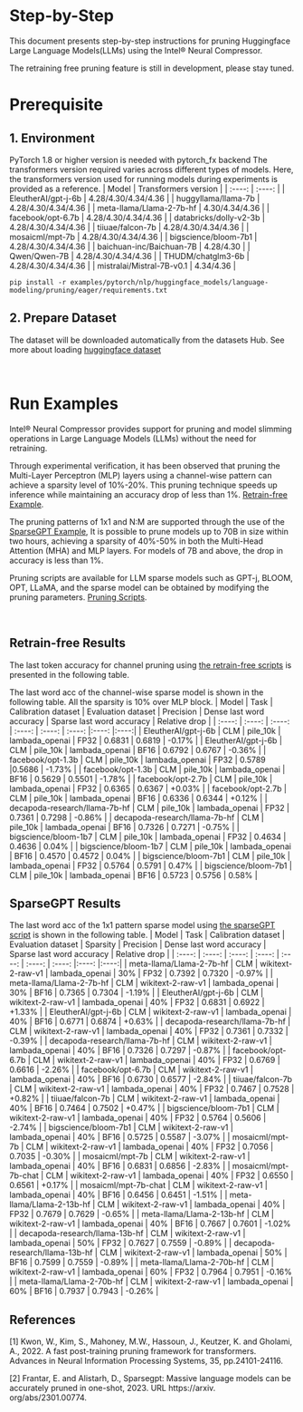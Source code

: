 Step-by-Step
============

This document presents step-by-step instructions for pruning Huggingface Large Language Models(LLMs) using the Intel® Neural Compressor.

The retraining free pruning feature is still in development, please stay tuned.

# Prerequisite

## 1. Environment

PyTorch 1.8 or higher version is needed with pytorch_fx backend
The transformers version required varies across different types of models. Here, the transformers version used for running models during experiments is provided as a reference.
    | Model | Transformers version |
    |  :----: | :----: |
    | EleutherAI/gpt-j-6b | 4.28/4.30/4.34/4.36 |
    | huggyllama/llama-7b | 4.28/4.30/4.34/4.36 |
    | meta-llama/Llama-2-7b-hf | 4.30/4.34/4.36 |
    | facebook/opt-6.7b | 4.28/4.30/4.34/4.36 |
    | databricks/dolly-v2-3b | 4.28/4.30/4.34/4.36 |
    | tiiuae/falcon-7b | 4.28/4.30/4.34/4.36 |
    | mosaicml/mpt-7b | 4.28/4.30/4.34/4.36 |
    | bigscience/bloom-7b1 | 4.28/4.30/4.34/4.36 |
    | baichuan-inc/Baichuan-7B | 4.28/4.30 |
    | Qwen/Qwen-7B | 4.28/4.30/4.34/4.36 |
    | THUDM/chatglm3-6b | 4.28/4.30/4.34/4.36 |
    | mistralai/Mistral-7B-v0.1 | 4.34/4.36 |


```shell
pip install -r examples/pytorch/nlp/huggingface_models/language-modeling/pruning/eager/requirements.txt
```

## 2. Prepare Dataset

The dataset will be downloaded automatically from the datasets Hub.
See more about loading [huggingface dataset](https://huggingface.co/docs/datasets/loading_datasets.html)

<br />

# Run Examples

Intel® Neural Compressor provides support for pruning and model slimming operations in Large Language Models (LLMs) without the need for retraining. 

Through experimental verification, it has been observed that pruning the Multi-Layer Perceptron (MLP) layers using a channel-wise pattern can achieve a sparsity level of 10%-20%. This pruning technique speeds up inference while maintaining an accuracy drop of less than 1%. [Retrain-free Example](https://github.com/intel/neural-compressor/tree/master/examples/pytorch/nlp/huggingface_models/language-modeling/pruning/eager/run_clm_no_trainer.py).

The pruning patterns of 1x1 and N:M are supported through the use of the [SparseGPT Example](https://github.com/intel/neural-compressor/tree/master/examples/pytorch/nlp/huggingface_models/language-modeling/pruning/eager/run_clm_sparsegpt.py), It is possible to prune models up to 70B in size within two hours, achieving a sparsity of 40%-50% in both the Multi-Head Attention (MHA) and MLP layers. For models of 7B and above, the drop in accuracy is less than 1%.

Pruning scripts are available for LLM sparse models such as GPT-j, BLOOM, OPT, LLaMA, and the sparse model can be obtained by modifying the pruning parameters. [Pruning Scripts](https://github.com/intel/neural-compressor/tree/master/examples/pytorch/nlp/huggingface_models/language-modeling/pruning/eager/scripts/).

<br />

## Retrain-free Results

The last token accuracy for channel pruning using [the retrain-free scripts](https://github.com/intel/neural-compressor/tree/master/examples/pytorch/nlp/huggingface_models/language-modeling/pruning/eager/scripts/run_gptj_pruning.sh) is presented in the following table.

The last word acc of the channel-wise sparse model is shown in the following table. All the sparsity is 10% over MLP block.
| Model | Task | Calibration dataset | Evaluation dataset | Precision | Dense last word accuracy | Sparse last word accuracy | Relative drop |
|  :----: | :----: | :----: | :----: | :----: | :----: |:----: |:----:|
| EleutherAI/gpt-j-6b | CLM | pile_10k | lambada_openai | FP32 | 0.6831 | 0.6819 | -0.17% |
| EleutherAI/gpt-j-6b | CLM | pile_10k | lambada_openai | BF16 | 0.6792 | 0.6767 | -0.36% |
| facebook/opt-1.3b | CLM | pile_10k | lambada_openai | FP32 | 0.5789 |0.5686  | -1.73% |
| facebook/opt-1.3b | CLM | pile_10k | lambada_openai | BF16 | 0.5629 | 0.5501 | -1.78% |
| facebook/opt-2.7b | CLM | pile_10k | lambada_openai | FP32 | 0.6365 | 0.6367 | +0.03% |
| facebook/opt-2.7b | CLM | pile_10k | lambada_openai | BF16 | 0.6336 | 0.6344 | +0.12% |
| decapoda-research/llama-7b-hf | CLM | pile_10k | lambada_openai | FP32 | 0.7361 | 0.7298 | -0.86% |
| decapoda-research/llama-7b-hf | CLM | pile_10k | lambada_openai | BF16 | 0.7326 | 0.7271 | -0.75% |
| bigscience/bloom-1b7 | CLM | pile_10k | lambada_openai | FP32 | 0.4634 | 0.4636 | 0.04% |
| bigscience/bloom-1b7 | CLM | pile_10k | lambada_openai | BF16 | 0.4570 | 0.4572 | 0.04% |
| bigscience/bloom-7b1 | CLM | pile_10k | lambada_openai | FP32 | 0.5764 | 0.5791 | 0.47% |
| bigscience/bloom-7b1 | CLM | pile_10k | lambada_openai | BF16 | 0.5723 | 0.5756 | 0.58% |


## SparseGPT Results

The last word acc of the 1x1 pattern sparse model using [the sparseGPT script](https://github.com/intel/neural-compressor/tree/master/examples/pytorch/nlp/huggingface_models/language-modeling/pruning/eager/scripts/run_llm_sparsegpt.sh) is shown in the following table.
| Model | Task | Calibration dataset | Evaluation dataset | Sparsity | Precision | Dense last word accuracy | Sparse last word accuracy | Relative drop |
|  :----: | :----: | :----: | :----: | :----: | :----: | :----: |:----: |:----:|
| meta-llama/Llama-2-7b-hf | CLM | wikitext-2-raw-v1 | lambada_openai | 30% | FP32 | 0.7392 | 0.7320 | -0.97% |
| meta-llama/Llama-2-7b-hf | CLM | wikitext-2-raw-v1 | lambada_openai | 30% | BF16 | 0.7365 | 0.7304 | -1.19% |
| EleutherAI/gpt-j-6b | CLM | wikitext-2-raw-v1 | lambada_openai | 40% | FP32 | 0.6831 | 0.6922 | +1.33% |
| EleutherAI/gpt-j-6b | CLM | wikitext-2-raw-v1 | lambada_openai | 40% | BF16 | 0.6771 | 0.6874 | +0.63% |
| decapoda-research/llama-7b-hf | CLM | wikitext-2-raw-v1 | lambada_openai | 40% | FP32 | 0.7361 | 0.7332 | -0.39% |
| decapoda-research/llama-7b-hf | CLM | wikitext-2-raw-v1 | lambada_openai | 40% | BF16 | 0.7326 | 0.7297 | -0.87% |
| facebook/opt-6.7b | CLM | wikitext-2-raw-v1 | lambada_openai | 40% | FP32 | 0.6769 | 0.6616 | -2.26% |
| facebook/opt-6.7b | CLM | wikitext-2-raw-v1 | lambada_openai | 40% | BF16 | 0.6730 | 0.6577 | -2.84% |
| tiiuae/falcon-7b | CLM | wikitext-2-raw-v1 | lambada_openai | 40% | FP32 | 0.7467 | 0.7528 | +0.82% |
| tiiuae/falcon-7b | CLM | wikitext-2-raw-v1 | lambada_openai | 40% | BF16 | 0.7464 | 0.7502 | +0.47% |
| bigscience/bloom-7b1 | CLM | wikitext-2-raw-v1 | lambada_openai | 40% | FP32 | 0.5764 | 0.5606 | -2.74% |
| bigscience/bloom-7b1 | CLM | wikitext-2-raw-v1 | lambada_openai | 40% | BF16 | 0.5725 | 0.5587 | -3.07% |
| mosaicml/mpt-7b | CLM | wikitext-2-raw-v1 | lambada_openai | 40% | FP32 | 0.7056 | 0.7035 | -0.30% |
| mosaicml/mpt-7b | CLM | wikitext-2-raw-v1 | lambada_openai | 40% | BF16 | 0.6831 | 0.6856 | -2.83% |
| mosaicml/mpt-7b-chat | CLM | wikitext-2-raw-v1 | lambada_openai | 40% | FP32 | 0.6550 | 0.6561 | +0.17% |
| mosaicml/mpt-7b-chat | CLM | wikitext-2-raw-v1 | lambada_openai | 40% | BF16 | 0.6456 | 0.6451 | -1.51% |
| meta-llama/Llama-2-13b-hf | CLM | wikitext-2-raw-v1 | lambada_openai | 40% | FP32 | 0.7679 | 0.7629 | -0.65% |
| meta-llama/Llama-2-13b-hf | CLM | wikitext-2-raw-v1 | lambada_openai | 40% | BF16 | 0.7667 | 0.7601 | -1.02% |
| decapoda-research/llama-13b-hf | CLM | wikitext-2-raw-v1 | lambada_openai | 50% | FP32 | 0.7627 | 0.7559 | -0.89% |
| decapoda-research/llama-13b-hf | CLM | wikitext-2-raw-v1 | lambada_openai | 50% | BF16 | 0.7599 | 0.7559 | -0.89% |
| meta-llama/Llama-2-70b-hf | CLM | wikitext-2-raw-v1 | lambada_openai | 60% | FP32 | 0.7964 | 0.7951 | -0.16% |
| meta-llama/Llama-2-70b-hf | CLM | wikitext-2-raw-v1 | lambada_openai | 60% | BF16 | 0.7937 | 0.7943 | -0.26% |


## References

[1] Kwon, W., Kim, S., Mahoney, M.W., Hassoun, J., Keutzer, K. and Gholami, A., 2022. A fast post-training pruning framework for transformers. Advances in Neural Information Processing Systems, 35, pp.24101-24116.

[2] Frantar, E. and Alistarh, D., Sparsegpt: Massive language models can be accurately pruned in one-shot, 2023. URL https://arxiv. org/abs/2301.00774.




